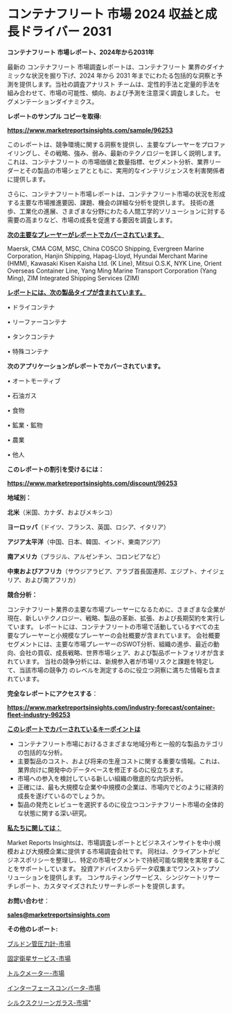 # コンテナフリート 市場 2024 収益と成長ドライバー 2031

<strong>コンテナフリート 市場レポート、2024年から2031年</strong>

最新の コンテナフリート 市場調査レポートは、コンテナフリート 業界のダイナミックな状況を掘り下げ、2024 年から 2031 年までにわたる包括的な洞察と予測を提供します。当社の調査アナリスト チームは、定性的手法と定量的手法を組み合わせて、市場の可能性、傾向、および予測を注意深く調査しました。 セグメンテーションダイナミクス。



<strong>レポートのサンプル コピーを取得:</strong> <a href=https://www.marketreportsinsights.com/sample/96253>

<strong><u>https://www.marketreportsinsights.com/sample/96253</u></strong></a>

このレポートは、競争環境に関する洞察を提供し、主要なプレーヤーをプロファイリングし、その戦略、強み、弱み、最新のテクノロジーを詳しく説明します。 これは、コンテナフリート の市場価値と数量指標、セグメント分析、業界リーダーとその製品の市場シェアとともに、実用的なインテリジェンスを利害関係者に提供します。

さらに、コンテナフリート市場レポートは、コンテナフリート市場の状況を形成する主要な市場推進要因、課題、機会の詳細な分析を提供します。 技術の進歩、工業化の進展、さまざまな分野にわたる人間工学的ソリューションに対する需要の高まりなど、市場の成長を促進する要因を調査します。



<strong><u>次の主要なプレーヤーがレポートでカバーされています。</u></strong>

Maersk, CMA CGM, MSC, China COSCO Shipping, Evergreen Marine Corporation, Hanjin Shipping, Hapag-Lloyd, Hyundai Merchant Marine (HMM), Kawasaki Kisen Kaisha Ltd. (K Line), Mitsui O.S.K, NYK Line, Orient Overseas Container Line, Yang Ming Marine Transport Corporation (Yang Ming), ZIM Integrated Shipping Services (ZIM)



<strong><u><b>レポートには、次の製品タイプが含まれています。</b></u></strong>

• ドライコンテナ

• リーファーコンテナ

• タンクコンテナ

• 特殊コンテナ



<strong><b>次のアプリケーションがレポートでカバーされています。</b></strong>

• オートモーティブ

• 石油ガス

• 食物

• 鉱業・鉱物

• 農業

• 他人



<strong><b>このレポートの割引を受けるには：</b></strong><a href=https://www.marketreportsinsights.com/discount/96253>

<strong><u>https://www.marketreportsinsights.com/discount/96253</u></strong></a>



<strong>地域別：</strong>



<strong>北米</strong>（米国、カナダ、およびメキシコ）



<strong>ヨーロッパ</strong>（ドイツ、フランス、英国、ロシア、イタリア）



<strong>アジア太平洋</strong>（中国、日本、韓国、インド、東南アジア）



<strong>南アメリカ</strong>（ブラジル、アルゼンチン、コロンビアなど）



<strong>中東およびアフリカ</strong>（サウジアラビア、アラブ首長国連邦、エジプト、ナイジェリア、および南アフリカ）



<strong>競合分析：</strong>

コンテナフリート業界の主要な市場プレーヤーになるために、さまざまな企業が現在、新しいテクノロジー、戦略、製品の革新、拡張、および長期契約を実行しています。 レポートには、コンテナフリートの市場で活動しているすべての主要なプレーヤーと小規模なプレーヤーの会社概要が含まれています。 会社概要セグメントには、主要な市場プレーヤーのSWOT分析、組織の進歩、最近の動向、会社の買収、成長戦略、世界市場シェア、および製品ポートフォリオが含まれています。 当社の競争分析には、新規参入者が市場リスクと課題を特定して、当該市場の競争力 のレベルを測定するのに役立つ洞察に満ちた情報も含まれています。



<strong>完全なレポートにアクセスする</strong>：

<a href=https://www.marketreportsinsights.com/industry-forecast/container-fleet-industry-96253>

<strong><u>https://www.marketreportsinsights.com/industry-forecast/container-fleet-industry-96253</u></strong></a>



<strong><u><b>このレポートでカバーされているキーポイントは</b></u></strong>
<ul>
  <li>コンテナフリート市場におけるさまざまな地域分布と一般的な製品カテゴリの包括的な分析。</li>
  <li>主要製品のコスト、および将来の生産コストに関する重要な情報。これは、業界向けに開発中のデータベースを修正するのに役立ちます。</li>
  <li>市場への参入を検討している新しい組織の徹底的な内訳分析。</li>
  <li>正確には、最も大規模な企業や中規模の企業は、市場内でどのように経済的成長を遂げているのでしょうか。</li>
  <li>製品の発売とレビューを選択するのに役立つコンテナフリート市場の全体的な状態に関する深い研究。</li>
</ul>


<strong><u><b>私たちに関しては：</b></u></strong>

Market Reports Insightsは、市場調査レポートとビジネスインサイトを中小規模および大規模企業に提供する市場調査会社です。 同社は、クライアントがビジネスポリシーを整理し、特定の市場セグメントで持続可能な開発を実現することをサポートしています。 投資アドバイスからデータ収集までワンストップソリューションを提供します。 コンサルティングサービス、シンジケートリサーチレポート、カスタマイズされたリサーチレポートを提供します。



<strong><b>お問い合わせ</b></strong>：

<a href=mailto:sales@marketreportsinsights.com>

<strong><u>sales@marketreportsinsights.com</u></strong></a>



<strong>その他のレポート:</strong>

<a href=https://www.linkedin.com/pulse/ブルドン管圧力計-市場-2023-年のダイナミクスとビジネストレンド-2030-rgmlf/>ブルドン管圧力計-市場</a>

<a href=https://www.linkedin.com/pulse/固定衛星サービス-市場-2023-新興市場-将来の動向と市場需要-2030-171gf/>固定衛星サービス-市場</a>

<a href=https://www.linkedin.com/pulse/トルクメーター-市場-2023-推進要因と成長機会-2030-pr-news-hub-rmzff/>トルクメーター-市場</a>

<a href=https://www.linkedin.com/pulse/インターフェースコンバータ-市場-2023-年のダイナミクスとビジネストレンド-sqqhf/>インターフェースコンバータ-市場</a>

<a href=https://www.linkedin.com/pulse/シルクスクリーンガラス-市場-2023-年のダイナミクスとビジネストレンド-2030-pr-news-hub-8rumf/>シルクスクリーンガラス-市場</a>"
